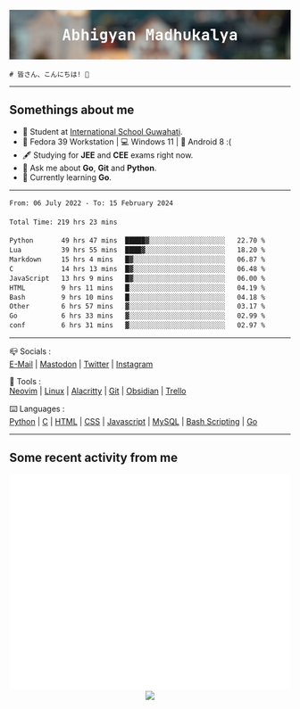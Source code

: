 ![header](./header.png)
```
# 皆さん、こんにちは! 👋
```
---

## Somethings about me
- 📕 Student at [International School Guwahati](https://internationalschoolguwahati.com/).
- 🐧 Fedora 39 Workstation | 💻 Windows 11 | 🤖 Android 8 :(
- 🖋️ Studying for **JEE** and **CEE** exams right now.
- 💬 Ask me about **Go**, **Git** and **Python**.
- 🔭 Currently learning **Go**.

---

<!--START_SECTION:waka-->

```txt
From: 06 July 2022 - To: 15 February 2024

Total Time: 219 hrs 23 mins

Python       49 hrs 47 mins  █████▓░░░░░░░░░░░░░░░░░░░   22.70 %
Lua          39 hrs 55 mins  ████▓░░░░░░░░░░░░░░░░░░░░   18.20 %
Markdown     15 hrs 4 mins   █▓░░░░░░░░░░░░░░░░░░░░░░░   06.87 %
C            14 hrs 13 mins  █▓░░░░░░░░░░░░░░░░░░░░░░░   06.48 %
JavaScript   13 hrs 9 mins   █▓░░░░░░░░░░░░░░░░░░░░░░░   06.00 %
HTML         9 hrs 11 mins   █░░░░░░░░░░░░░░░░░░░░░░░░   04.19 %
Bash         9 hrs 10 mins   █░░░░░░░░░░░░░░░░░░░░░░░░   04.18 %
Other        6 hrs 57 mins   ▓░░░░░░░░░░░░░░░░░░░░░░░░   03.17 %
Go           6 hrs 33 mins   ▓░░░░░░░░░░░░░░░░░░░░░░░░   02.99 %
conf         6 hrs 31 mins   ▓░░░░░░░░░░░░░░░░░░░░░░░░   02.97 %
```

<!--END_SECTION:waka-->

---

📪 Socials :<br>
[E-Mail](mailto:abhigyanmadhukalya@skiff.com) | [Mastodon](https://mstdn.social/@abhigyanmadhukalya) | [Twitter](https://twitter.com/abhimadhukalya) | [Instagram](https://www.instagram.com/abhigyan.madhukalya/)

🧰 Tools :<br>
[Neovim](https://neovim.oi) | [Linux](https://fedoraproject.org/) | [Alacritty](https://alacritty.org/) | [Git](https://git-scm.com/) | [Obsidian](https://obsidian.md) | [Trello](https://trello.com)

⌨️ Languages :<br>
[Python](https://python.org) | [C](https://www.iso.org/standard/74528.html) | [HTML](https://html.spec.whatwg.org/) | [CSS](https://www.w3.org/Style/CSS/Overview.en.html) | [Javascript](https://developer.mozilla.org/en-US/docs/Web/javascript) | [MySQL](https://www.mysql.com/) | [Bash Scripting](https://www.gnu.org/software/bash/) | [Go](https://go.dev)

---

## Some recent activity from me
<p align="center">
  <img src="./github-metrics.svg" />
  <img src="https://github-profile-summary-cards.vercel.app/api/cards/profile-details?username=abhigyanmadhukalya&theme=github_dark" />
</p>

